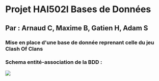 # Projet HAI502I Bases de Données
## Par : Arnaud C, Maxime B, Gatien H, Adam S
### Mise en place d'une base de donnée reprenant celle du jeu Clash Of Clans



### Schema entité-association de la BDD :
<img src="https://github.com/Gaiko19/ProjetBDD/blob/main/schemaEA-BDD.svg">
